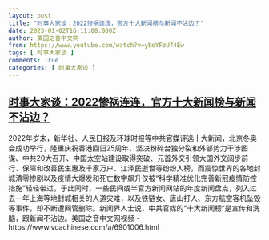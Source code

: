 ```yaml
---
layout: post
title: "时事大家谈：2022惨祸连连，官方十大新闻榜与新闻不沾边？"
date: 2023-01-02T16:11:08.000Z
author: 美国之音中文网
from: https://www.youtube.com/watch?v=yboYFzU74Ew
tags: [ 时事大家谈 ]
comments: True
categories: [ 时事大家谈 ]
---
```

<!--1672675868000-->
[时事大家谈：2022惨祸连连，官方十大新闻榜与新闻不沾边？](https://www.youtube.com/watch?v=yboYFzU74Ew)
------

<div>
2022年岁末，新华社、人民日报及环球时报等中共官媒评选十大新闻，北京冬奥会成功举行，隆重庆祝香港回归25周年、坚决粉碎台独分裂和外部势力干涉图谋、中共20大召开、中国太空站建设取得突破、元首外交引领大国外交阔步前行、保障和改善民生惠及千家万户、江泽民逝世等纷纷入榜，而震惊世界的各地封城清零惨剧以及疫情大爆发和死亡数字飙升仅被“科学精准优化完善新冠疫情防控措施”轻轻带过。于此同时，一些民间或半官方新闻网站的年度新闻盘点，列入过去一年上海等地封城相关的人道灾难，以及铁链女、唐山打人、东方航空客机坠毁等事件，却不断遭网管删除。新闻界人士说，中共官媒的“十大新闻榜”是宣传和洗脑，跟新闻不沾边。美国之音中文网视频 - https://www.voachinese.com/a/6901006.html
</div>
